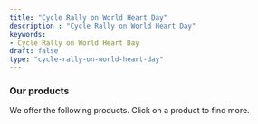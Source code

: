 ```yaml
---
title: "Cycle Rally on World Heart Day"
description : "Cycle Rally on World Heart Day" 
keywords:
- Cycle Rally on World Heart Day 
draft: false
type: "cycle-rally-on-world-heart-day"
---
```


### Our products

We offer the following products. Click on a product to find more.